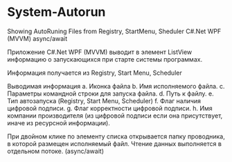 # System-Autorun
Showing AutoRuning Files from Registry, StartMenu, Sheduler  C#.Net WPF (MVVM) async/await

Приложение C#.Net WPF (MVVM) выводит в элемент ListView информацию о запускающихся при старте системы программах.

Информация получается из Registry, Start Menu, Scheduler

Выводимая информация
a. Иконка файла
b. Имя исполняемого файла.
c. Параметры командной строки для запуска файла.
d. Путь к файлу.
e. Тип автозапуска (Registry, Start Menu, Scheduler)
f. Флаг наличия цифровой подписи.
g. Флаг корректности цифровой подписи.
h. Имя компании производителя (из цифровой подписи если она присутствует, иначе из ресурсной информации).

При двойном клике по элементу списка открывается папку проводника, в которой размещен исполняемый файл.
Чтение данных выполняется в отдельном потоке. (async/await)

